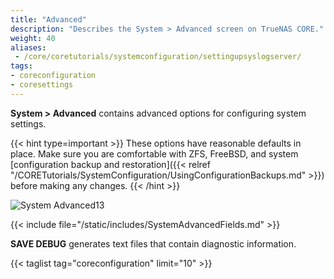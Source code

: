 ```yaml
---
title: "Advanced"
description: "Describes the System > Advanced screen on TrueNAS CORE."
weight: 40
aliases:
 - /core/coretutorials/systemconfiguration/settingupsyslogserver/
tags:
- coreconfiguration
- coresettings
---
```


**System > Advanced** contains advanced options for configuring system settings.

{{< hint type=important >}}
These options have reasonable defaults in place.
Make sure you are comfortable with ZFS, FreeBSD, and system [configuration backup and restoration]({{< relref "/CORETutorials/SystemConfiguration/UsingConfigurationBackups.md" >}}) before making any changes.
{{< /hint >}}

![System Advanced13](/images/CORE/13.0/SystemAdvanced13.png "Advanced Settings")

{{< include file="/static/includes/SystemAdvancedFields.md" >}}

**SAVE DEBUG** generates text files that contain diagnostic information.

{{< taglist tag="coreconfiguration" limit="10" >}}
